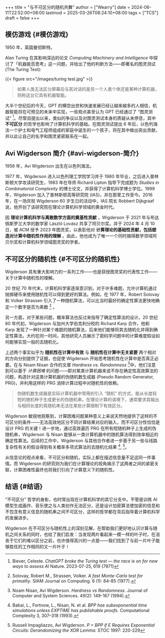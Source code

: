 +++
title = "与不可区分的随机共舞"
author = ["Wearry"]
date = 2024-06-11T22:52:00+08:00
lastmod = 2025-03-26T08:24:10+08:00
tags = ["TCS"]
draft = false
+++

## 模仿游戏 {#模仿游戏}

1950 年，英国曼彻斯特。

Alan Turing 在其影响深远的论文 _Computing Machinery and Intelligence_
中探讨了「机器能否思考」这一问题，并给出了他的判断方法——即著名的图灵测试 (The Turing Test):

{{< figure src="/images/turing test.jpg" >}}

> 如果人类无法区分屏幕后与其对话的是另一个人类个体还是某种计算机器，则称这台它具有机器智能。

大半个世纪后的今天，GPT 的横空出世和快速发展已经让越来越多的人相信，机器智能将在可预见的未来中实现，一些观点甚至认为 GPT 已经通过了 “图灵测试”&nbsp;[^fn:1]。尽管自提出以来，类似的争议以及对图灵测试本身的质疑从未停息，其中 **不可区分** 的哲学也影响了计算机科学的基础。在图灵测试提出 6
年后，以色列海法一个护士和电气工程师组成的家庭中诞生的一个孩子，将在其中做出突出贡献，并以此让自己的名字和图灵紧密联系在一起。


## Avi Wigderson 简介 {#avi-wigderson-简介}

1956 年，Avi Wigderson 出生在以色列海法。

1977 年，Wigderson 进入以色列理工学院学习并于 1980 年毕业，之后进入普林斯顿大学攻读研究生，1983 年在导师 Richard Lipton 指导下完成题为
_Studies in Combinatorial Complexity_ 的博士论文，并获得了计算机科学博士学位。1999 年，Wigderson 加入了普林斯顿高等研究院 (IAS)，并在那里工作至今。2016 年，在一场庆祝 Wigderson 60 岁生日的活动中，IAS 院长
Robbert Dijkgraaf 说，他开创了该研究院在理论计算机科学领域的黄金时代。

因 **理论计算机科学与离散数学方面的奠基性贡献** ，Wigderson 于 2021 年与布达佩斯罗兰大学的数学家 László Lovász 共享了阿贝尔奖。并于 2024 年
4 月 10 日，被 ACM 授予 2023 年图灵奖，以表彰他对 **计算理论的基础性贡献，包括塑造对计算中随机性作用的理解** 。由此，他也成为了唯一一个同时摘得数学领域阿贝尔奖和计算机科学领域图灵奖的学者。


## 不可区分的随机性 {#不可区分的随机性}

Wigderson 具有重大影响力的一系列工作——也是获授图灵奖的代表性工作——关于计算中随机性的理解。

20 世纪 70 年代末，计算机科学家逐渐意识到，对于许多难题，允许计算机通过抛掷硬币来使用随机性可以得到更好的算法。例如，在 1977 年，Robert
Solovay 和 Volker Strassen 引入了一种随机算法，可以比当时最好的确定性算法更快地确定一个数字是否为素数&nbsp;[^fn:2] 。

另一方面，对于某些问题，概率算法也反过来指导了确定性算法的设计。20 世纪 80 年代初，Wigderson 与加州大学伯克利分校的 Richard Karp 合作，他和
Karp 发现了一种针对某个难题的随机算法，后来他们能够将其去随机化并得到确定性算法。大约在同一时间，其他研究人员展示了密码学问题中的计算难度假设如何能够实现一般的去随机化。

上述两个事实似乎为 **随机性在计算中有效** 与 **随机性在计算中无关紧要** 两个相对的方向分别提供了证据，也促使 Wigderson 开始思考随机性在计算中是否真正必要。在与 Noam Nisan 合作的文章 _Hardness
vs. Randomness_&nbsp;[^fn:3]中，他们注意到可以基于 _计算困难_ 的问题——即对某类计算机器来说不存在确定性高效算法的问题，构造针对这类计算机器的伪随机数生成器 (Pseudo Random Generator, PRG)，并利用这样的 PRG 消除计算过程中对随机性的依赖。

> 伪随机数生成器是实际计算机器中常用的引入 “随机” 的方式，能从长度较短的随机种子生成更长的伪随机串。在理论计算的语境下，通常要求其输出与相同长度的真随机串无法在某些计算限制下有效区分。

Wigderson 敏锐地观察到，计算困难问题某种意义上来说天然地提供了这样的不可区分的条件——无法高效地区分不同计算结果对应的输入，而不可区分性恰恰是设计 PRG 的关键！进一步地，通过高效遍历 PRG 在所有短随机种子上生成的伪随机串，Wigderson 与 Nisan 能够从一类计算机器中的随机算法得到效率相近的确定性算法。后续的工作中，Wigderson 与其他合作者进一步基于另一些与线路复杂性有关的假设得到有关概率多项式算法的去随机化结果&nbsp;[^fn:4],&nbsp;[^fn:5]。

从信息论的观点来看，不可区分和随机，实际上都在描述信息量不足这同一件事情。而 Wigderson 的研究则为我们在计算理论的视角揭示了这两者之间的紧密关联，计算困难性最终也将我们引向了计算意义下的随机性。


## 结语 {#结语}

“不可区分” 哲学的身影，也时常出现在计算机科学的其它分支中。不管是训练 AI 模型生成画作、音乐使之与人类创作无法区分，还是设计加密算法使加密的信息和不包含有意义信息的随机串之间不可区分，这样的哲学都在背后指导着计算机科学的发展进步。

Wigderson 在不可区分与随机性上的深刻见解，在帮助我们更好地认识计算与随机之间关系的同时，也给了我们启发：当发现两片看起来一模一样的叶子时，在沮丧于它们的难以区分之前，也许值得高兴的一点是——我们找到了与前一片叶子能够胜任的工作相同的又一片叶子！

[^fn:1]: Biever, Celeste.  _ChatGPT broke the Turing test — the race is
    on for new ways to assess AI_ Nature. 2023-07-25, 619 (7971)
[^fn:2]: Solovay, Robert M., Strassen, Volker.  _A fast Monte-Carlo test
    for primality_.  SIAM Journal on Computing. 6 (1): 84–85 (1977).
[^fn:3]: Noam Nisan, Avi Wigderson.  _Hardness vs Randomness._ Journal
    of Computer and System Sciences. 49(2): 149-167 (1994).
[^fn:4]: Babai, L., Fortnow, L., Nisan, N. et al.  _BPP has
    subexponential time simulations unless EXPTIME has publishable
    proofs._ Computational Complexity 3, 307–318 (1993).
[^fn:5]: Russell Impagliazzo, Avi Wigderson.  _P = BPP if E Requires
    Exponential Circuits: Derandomizing the XOR Lemma._ STOC 1997: 220-229